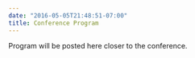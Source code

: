 ```yaml
---
date: "2016-05-05T21:48:51-07:00"
title: Conference Program
---
```


Program will be posted here closer to the conference. 